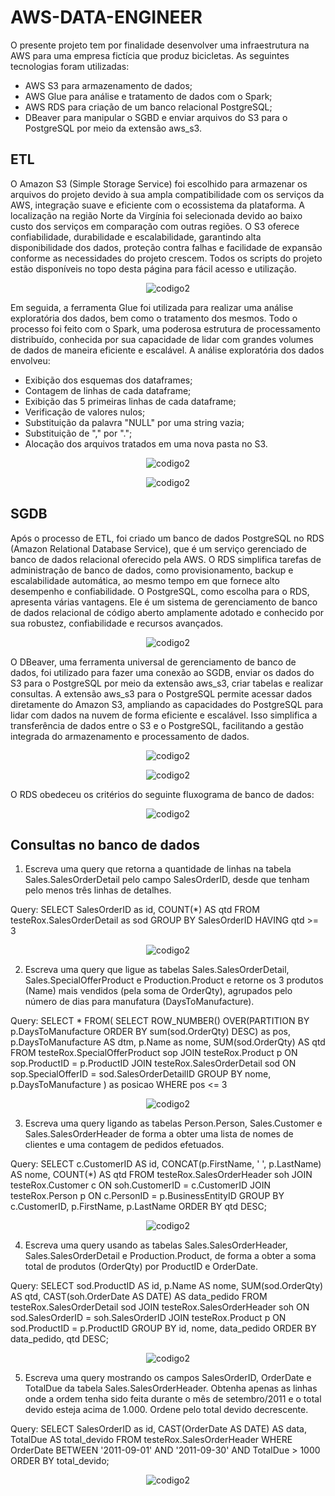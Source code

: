 # AWS-DATA-ENGINEER

O presente projeto tem por finalidade desenvolver uma infraestrutura na AWS para uma empresa fictícia que produz bicicletas. As seguintes tecnologias foram utilizadas:

- AWS S3 para armazenamento de dados;
- AWS Glue para análise e tratamento de dados com o Spark;
- AWS RDS para criação de um banco relacional PostgreSQL;
- DBeaver para manipular o SGBD e enviar arquivos do S3 para o PostgreSQL por meio da extensão aws_s3.

## ETL

O Amazon S3 (Simple Storage Service) foi escolhido para armazenar os arquivos do projeto devido à sua ampla compatibilidade com os serviços da AWS, integração suave e eficiente com o ecossistema da plataforma. A localização na região Norte da Virgínia foi selecionada devido ao baixo custo dos serviços em comparação com outras regiões. O S3 oferece confiabilidade, durabilidade e escalabilidade, garantindo alta disponibilidade dos dados, proteção contra falhas e facilidade de expansão conforme as necessidades do projeto crescem. Todos os scripts do projeto estão disponíveis no topo desta página para fácil acesso e utilização.

<p align="center">
    <img src="https://imgur.com/jqXSuk7.png" alt="codigo2">
</p>

Em seguida, a ferramenta Glue foi utilizada para realizar uma análise exploratória dos dados, bem como o tratamento dos mesmos. Todo o processo foi feito com o Spark, uma poderosa estrutura de processamento distribuído, conhecida por sua capacidade de lidar com grandes volumes de dados de maneira eficiente e escalável. A análise exploratória dos dados envolveu:

- Exibição dos esquemas dos dataframes;
- Contagem de linhas de cada dataframe;
- Exibição das 5 primeiras linhas de cada dataframe;
- Verificação de valores nulos;
- Substituição da palavra "NULL" por uma string vazia;
- Substituição de "," por ".";
- Alocação dos arquivos tratados em uma nova pasta no S3.

<p align="center">
    <img src="https://imgur.com/RAQ79bU.png" alt="codigo2">
</p>

<p align="center">
    <img src="https://imgur.com/Rufrio0.png" alt="codigo2">
</p>

## SGDB

Após o processo de ETL, foi criado um banco de dados PostgreSQL no RDS (Amazon Relational Database Service), que é um serviço gerenciado de banco de dados relacional oferecido pela AWS. O RDS simplifica tarefas de administração de banco de dados, como provisionamento, backup e escalabilidade automática, ao mesmo tempo em que fornece alto desempenho e confiabilidade. O PostgreSQL, como escolha para o RDS, apresenta várias vantagens. Ele é um sistema de gerenciamento de banco de dados relacional de código aberto amplamente adotado e conhecido por sua robustez, confiabilidade e recursos avançados.

<p align="center">
    <img src="https://imgur.com/DeTOMuE.png" alt="codigo2">
</p>

O DBeaver, uma ferramenta universal de gerenciamento de banco de dados, foi utilizado para fazer uma conexão ao SGDB, enviar os dados do S3 para o PostgreSQL por meio da extensão aws_s3, criar tabelas e realizar consultas. A extensão aws_s3 para o PostgreSQL permite acessar dados diretamente do Amazon S3, ampliando as capacidades do PostgreSQL para lidar com dados na nuvem de forma eficiente e escalável. Isso simplifica a transferência de dados entre o S3 e o PostgreSQL, facilitando a gestão integrada do armazenamento e processamento de dados.

<p align="center">
    <img src="https://imgur.com/93NFuJz.png" alt="codigo2">
</p>

<p align="center">
    <img src="https://imgur.com/jy5uUQR.png" alt="codigo2">
</p>

O RDS obedeceu os critérios do seguinte fluxograma de banco de dados:

<p align="center">
    <img src="https://imgur.com/rzlln1o.png" alt="codigo2">
</p>

## Consultas no banco de dados

1) Escreva uma query que retorna a quantidade de linhas na tabela Sales.SalesOrderDetail pelo campo SalesOrderID, desde que tenham pelo menos três linhas de detalhes.

Query:
SELECT 
	SalesOrderID as id, 
	COUNT(*) AS qtd 
FROM testeRox.SalesOrderDetail as sod
GROUP BY SalesOrderID
HAVING qtd >= 3

<p align="center">
    <img src="https://imgur.com/zrmxWpF.png" alt="codigo2">
</p>

2) Escreva uma query que ligue as tabelas Sales.SalesOrderDetail, Sales.SpecialOfferProduct e Production.Product e retorne os 3 produtos (Name) mais vendidos (pela soma de OrderQty), agrupados pelo número de dias para manufatura (DaysToManufacture).

Query:
SELECT * 
FROM(
  SELECT 
  	ROW_NUMBER() OVER(PARTITION BY p.DaysToManufacture ORDER BY sum(sod.OrderQty) DESC) as pos,
  	p.DaysToManufacture AS dtm,
    	p.Name as nome,
    	SUM(sod.OrderQty) AS qtd
  FROM testeRox.SpecialOfferProduct sop 
  JOIN testeRox.Product p ON sop.ProductID = p.ProductID
  JOIN testeRox.SalesOrderDetail sod ON sop.SpecialOfferID = sod.SalesOrderDetailID
  GROUP BY nome, p.DaysToManufacture
  ) as posicao
WHERE pos <= 3

<p align="center">
    <img src="https://imgur.com/ptUMM5I.png" alt="codigo2">
</p>

3) Escreva uma query ligando as tabelas Person.Person, Sales.Customer e Sales.SalesOrderHeader de forma a obter uma lista de nomes de clientes e uma contagem de pedidos efetuados.

Query:
SELECT
	c.CustomerID AS id,
	CONCAT(p.FirstName, ' ', p.LastName) AS nome, 
	COUNT(*) AS qtd
FROM testeRox.SalesOrderHeader soh
JOIN testeRox.Customer c ON soh.CustomerID = c.CustomerID
JOIN testeRox.Person p ON c.PersonID = p.BusinessEntityID 
GROUP BY c.CustomerID, p.FirstName, p.LastName
ORDER BY qtd DESC;

<p align="center">
    <img src="https://imgur.com/aUDbbhx.png" alt="codigo2">
</p>


4) Escreva uma query usando as tabelas Sales.SalesOrderHeader, Sales.SalesOrderDetail e Production.Product, de forma a obter a soma total de produtos (OrderQty) por ProductID e OrderDate.

Query:
SELECT
    sod.ProductID AS id,
    p.Name AS nome,
    SUM(sod.OrderQty) AS qtd,
    CAST(soh.OrderDate AS DATE) AS data_pedido
FROM testeRox.SalesOrderDetail sod
JOIN testeRox.SalesOrderHeader soh ON sod.SalesOrderID = soh.SalesOrderID
JOIN testeRox.Product p ON sod.ProductID = p.ProductID
GROUP BY id, nome, data_pedido
ORDER BY data_pedido, qtd DESC;

<p align="center">
    <img src="https://imgur.com/U1sEXsA.png" alt="codigo2">
</p>


5) Escreva uma query mostrando os campos SalesOrderID, OrderDate e TotalDue da tabela Sales.SalesOrderHeader. Obtenha apenas as linhas onde a ordem tenha sido feita durante o mês de setembro/2011 e o total devido esteja acima de 1.000. Ordene pelo total devido decrescente.

Query:
SELECT 
	SalesOrderID as id,
	CAST(OrderDate AS DATE) AS data, 
	TotalDue AS total_devido
FROM testeRox.SalesOrderHeader
WHERE OrderDate BETWEEN '2011-09-01' AND '2011-09-30' AND TotalDue > 1000
ORDER BY total_devido;

<p align="center">
    <img src="https://imgur.com/OUGchY8.png" alt="codigo2">
</p>

